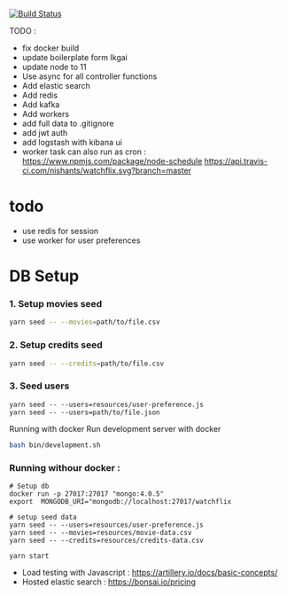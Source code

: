 [![Build Status](https://travis-ci.com/nishants/watchflix.svg?branch=master)](https://travis-ci.org/nishants/node-playground)

TODO : 
- fix docker build
- update boilerplate form Ikgai
- update node to 11
- Use async for all controller functions
- Add elastic search
- Add redis
- Add kafka
- Add workers
- add full data to .gitignore 
- add jwt auth
- add logstash with kibana ui
- worker task can also run as cron : https://www.npmjs.com/package/node-schedule
https://api.travis-ci.com/nishants/watchflix.svg?branch=master
# todo 
- use redis for session
- use worker for user preferences 

# DB Setup
### 1. Setup movies seed
```bash
yarn seed -- --movies=path/to/file.csv
```

### 2. Setup credits seed
```bash
yarn seed -- --credits=path/to/file.csv
```

### 3. Seed users
```
yarn seed -- --users=resources/user-preference.js
yarn seed -- --users=path/to/file.json
```

Running with docker
Run development server with docker
```bash
bash bin/development.sh
```

### Running withour docker :

```shell
# Setup db
docker run -p 27017:27017 "mongo:4.0.5"
export  MONGODB_URI="mongodb://localhost:27017/watchflix

# setup seed data
yarn seed -- --users=resources/user-preference.js
yarn seed -- --movies=resources/movie-data.csv
yarn seed -- --credits=resources/credits-data.csv

yarn start
```

- Load testing with Javascript : https://artillery.io/docs/basic-concepts/
- Hosted elastic search : https://bonsai.io/pricing
